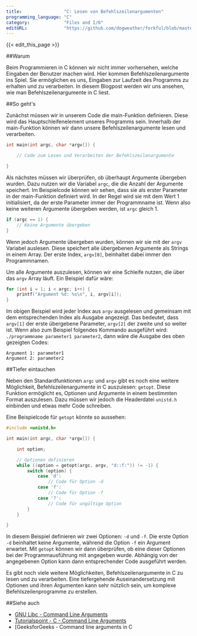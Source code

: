 ```yaml
---
title:                "C: Lesen von Befehlszeilenargumenten"
programming_language: "C"
category:             "Files and I/O"
editURL:              "https://github.com/dogweather/forkful/blob/master/content/de/c/reading-command-line-arguments.md"
---
```


{{< edit_this_page >}}

##Warum

Beim Programmieren in C können wir nicht immer vorhersehen, welche Eingaben der Benutzer machen wird. Hier kommen Befehlszeilenargumente ins Spiel. Sie ermöglichen es uns, Eingaben zur Laufzeit des Programms zu erhalten und zu verarbeiten. In diesem Blogpost werden wir uns ansehen, wie man Befehlszeilenargumente in C liest.

##So geht's

Zunächst müssen wir in unserem Code die main-Funktion definieren. Diese wird das Hauptschleifenelement unseres Programms sein. Innerhalb der main-Funktion können wir dann unsere Befehlszeilenargumente lesen und verarbeiten.

```C
int main(int argc, char *argv[]) {

    // Code zum Lesen und Verarbeiten der Befehlszeilenargumente

} 
```

Als nächstes müssen wir überprüfen, ob überhaupt Argumente übergeben wurden. Dazu nutzen wir die Variabel `argc`, die die Anzahl der Argumente speichert. Im Beispielcode können wir sehen, dass sie als erster Parameter in der main-Funktion definiert wird. In der Regel wird sie mit dem Wert 1 initialisiert, da der erste Parameter immer der Programmname ist. Wenn also keine weiteren Argumente übergeben werden, ist `argc` gleich 1.

```C
if (argc == 1) {
    // Keine Argumente übergeben
}
```

Wenn jedoch Argumente übergeben wurden, können wir sie mit der `argv` Variabel auslesen. Diese speichert alle übergebenen Argumente als Strings in einem Array. Der erste Index, `argv[0]`, beinhaltet dabei immer den Programmnamen.

Um alle Argumente auszulesen, können wir eine Schleife nutzen, die über das `argv` Array läuft. Ein Beispiel dafür wäre:

```C
for (int i = 1; i < argc; i++) {
    printf("Argument %d: %s\n", i, argv[i]);
}
```

Im obigen Beispiel wird jeder Index aus `argv` ausgelesen und gemeinsam mit dem entsprechenden Index als Ausgabe angezeigt. Das bedeutet, dass `argv[1]` der erste übergebene Parameter, `argv[2]` der zweite und so weiter ist. Wenn also zum Beispiel folgendes Kommando ausgeführt wird: `./programmname parameter1 parameter2`, dann wäre die Ausgabe des oben gezeigten Codes:

```
Argument 1: parameter1
Argument 2: parameter2
```

##Tiefer eintauchen

Neben den Standardfunktionen `argc` und `argv` gibt es noch eine weitere Möglichkeit, Befehlszeilenargumente in C auszulesen: `getopt`. Diese Funktion ermöglicht es, Optionen und Argumente in einem bestimmten Format auszulesen. Dazu müssen wir jedoch die Headerdatei `unistd.h` einbinden und etwas mehr Code schreiben.

Eine Beispielcode für `getopt` könnte so aussehen:

```C
#include <unistd.h>

int main(int argc, char *argv[]) {

    int option;

    // Optionen definieren
    while ((option = getopt(argc, argv, "d::f:")) != -1) {
        switch (option) {
            case 'd':
                // Code für Option -d
            case 'f':
                // Code für Option -f
            case '?':
                // Code für ungültige Option
        }
    }

}
```

In diesem Beispiel definieren wir zwei Optionen: `-d` und `-f`. Die erste Option `-d` beinhaltet keine Argumente, während die Option `-f` ein Argument erwartet. Mit `getopt` können wir dann überprüfen, ob eine dieser Optionen bei der Programmausführung mit angegeben wurde. Abhängig von der angegebenen Option kann dann entsprechender Code ausgeführt werden.

Es gibt noch viele weitere Möglichkeiten, Befehlszeilenargumente in C zu lesen und zu verarbeiten. Eine tiefergehende Auseinandersetzung mit Optionen und ihren Argumenten kann sehr nützlich sein, um komplexe Befehlszeilenprogramme zu erstellen.

##Siehe auch

- [GNU Libc - Command Line Arguments](https://www.gnu.org/software/libc/manual/html_node/Program-Arguments.html#Program-Arguments)
- [Tutorialspoint - C - Command Line Arguments](https://www.tutorialspoint.com/cprogramming/c_command_line_arguments.htm)
- [GeeksforGeeks - Command line arguments in C